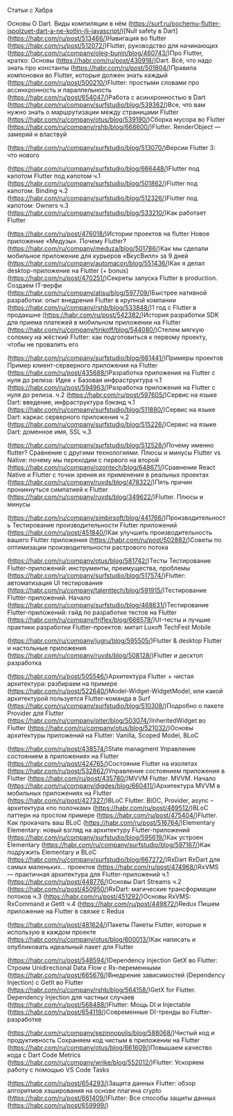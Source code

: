 Статьи с Хабра

Основы
О Dart. Виды компиляции в нём
 (https://surf.ru/pochemu-flutter-ispolzuet-dart-a-ne-kotlin-ili-javascript/)[Null safety в Dart]
 (https://habr.com/ru/post/513466/)Навигация во flutter
 (https://habr.com/ru/post/512072/)Flutter, руководство для начинающих
 (https://habr.com/ru/company/oleg-bunin/blog/460743/)Про Flutter, кратко: Основы
 (https://habr.com/ru/post/430918/)Dart. Всё, что надо знать про константы
 (https://habr.com/ru/post/501804/)Правила компоновки во Flutter, которые должен знать каждый
 (https://habr.com/ru/post/500210/)Flutter: простыми словами про ассинхронность и параллельность
 (https://habr.com/ru/post/654047/)Работа с асинхронностью в Dart
 (https://habr.com/ru/company/surfstudio/blog/539362/)Все, что вам нужно знать о маршрутизации между страницами Flutter
 (https://habr.com/ru/company/otus/blog/539190/)Сборка мусора во Flutter
 (https://habr.com/ru/company/rshb/blog/668600/)Flutter. RenderObject — замеряй и властвуй

 (https://habr.com/ru/company/surfstudio/blog/513070/)Версии
Flutter 3: что нового

 (https://habr.com/ru/company/surfstudio/blog/666448/)Flutter под капотом
Flutter под капотом ч.1
 (https://habr.com/ru/company/surfstudio/blog/501862/)Flutter под капотом: Binding ч.2
 (https://habr.com/ru/company/surfstudio/blog/512326/)Flutter под капотом: Owners ч.3
 (https://habr.com/ru/company/surfstudio/blog/533210/)Как работает Flutter

 (https://habr.com/ru/post/476018/)Истории проектов на flutter 
Новое приложение «Медузы». Почему Flutter?
 (https://habr.com/ru/company/meduza/blog/501786/)Как мы сделали мобильное приложение для курьеров «ВкусВилл» за 9 дней
 (https://habr.com/ru/company/automacon/blog/551436/)Как я делал desktop-приложение на Flutter (+ bonus)
 (https://habr.com/ru/post/470251/)Секреты запуска Flutter в production. Создаем IT-верфи
 (https://habr.com/ru/company/atisu/blog/597709/)Быстрее нативной разработки: опыт внедрения Flutter в крупной компании
 (https://habr.com/ru/company/rshb/blog/533848/)1 год с Flutter в продакшне
 (https://habr.com/ru/post/542382/)История разработки SDK для приема платежей в мобильном приложении на Flutter
 (https://habr.com/ru/company/tinkoff/blog/544080/)Стелем мягкую соломку на жёсткий Flutter: как подготовиться к первому проекту, чтобы не провалить его

 (https://habr.com/ru/company/surfstudio/blog/661441/)Примеры проектов
Пример клиент-серверного приложения на Flutter
 (https://habr.com/ru/post/435688/)Разработка приложения на Flutter с нуля до релиза: Идея + Базовая инфраструктура ч.1
 (https://habr.com/ru/post/594963/)Разработка приложения на Flutter с нуля до релиза. ч.2
 (https://habr.com/ru/post/597605/)Сервис на языке Dart: введение, инфраструктура бэкэнд ч.1
 (https://habr.com/ru/company/surfstudio/blog/511880/)Сервис на языке Dart: каркас серверного приложения ч.2
 (https://habr.com/ru/company/surfstudio/blog/515226/)Сервис на языке Dart: доменное имя, SSL ч.3

 (https://habr.com/ru/company/surfstudio/blog/512528/)Почему именно flutter? Сравнение с другими технологиями. Плюсы и минусы
Flutter vs Native: почему мы переходим с первого на второй
 (https://habr.com/ru/company/ozontech/blog/648671/)Сравнение React Native и Flutter с точки зрения их применения в реальных проектах
 (https://habr.com/ru/company/ruvds/blog/478322/)Пять причин проникнуться симпатией к Flutter
 (https://habr.com/ru/company/ruvds/blog/349622/)Flutter. Плюсы и минусы

 (https://habr.com/ru/company/simbirsoft/blog/441766/)Производительность 
Тестирование производительности Flutter приложений
 (https://habr.com/ru/post/451840/)Как улучшить производительность вашего Flutter приложения
 (https://habr.com/ru/post/502882/)Советы по оптимизации производительности растрового потока

 (https://habr.com/ru/company/otus/blog/581742/)Тесты
Тестирование Flutter-приложений: инструменты, преимущества, проблемы
 (https://habr.com/ru/company/surfstudio/blog/517574/)Flutter: автоматизация UI тестирования
 (https://habr.com/ru/company/talenttech/blog/591915/)Тестирование Flutter-приложений. Начало
 (https://habr.com/ru/company/surfstudio/blog/468631/)Тестирование Flutter-приложений: гайд по разработке тестов на Flutter
 (https://habr.com/ru/company/friflex/blog/666578/)UI-тесты и лучшие практики разработки Flutter-проектов: митап Luxoft TechFest Mobile

 (https://habr.com/ru/company/jugru/blog/595505/)Flutter & desktop
Flutter и настольные приложения
 (https://habr.com/ru/company/ruvds/blog/508128/)Flutter и десктоп разработка

 (https://habr.com/ru/post/505546/)Архитектура
Flutter + чистая архитектура: разбираем на примере
 (https://habr.com/ru/post/522640/)Model-Widget-WidgetModel, или какой архитектурой пользуется Flutter-команда в Surf
 (https://habr.com/ru/company/surfstudio/blog/510308/)Подробно о пакете Provider для Flutter
 (https://habr.com/ru/company/piter/blog/503074/)InheritedWidget во Flutter
 (https://habr.com/ru/company/otus/blog/521032/)Основы архитектуры приложений на Flutter: Vanilla, Scoped Model, BLoC

 (https://habr.com/ru/post/438574/)State managment
Управление состоянием в приложениях на Flutter
 (https://habr.com/ru/post/424765/)Состояние Flutter на изолятах
 (https://habr.com/ru/post/532862/)Управление состоянием приложения в Flutter
 (https://habr.com/ru/post/435780/)MVVM 
Flutter. MVVM. Начало
 (https://habr.com/ru/company/digdes/blog/660411/)Архитектура MVVM в мобильных приложениях на Flutter
 (https://habr.com/ru/post/427327/)BLoC
Flutter. BlOC, Provider, async – архитектура «по полочкам»
 (https://habr.com/ru/post/489512/)BLoC паттерн на простом примере
 (https://habr.com/ru/post/475404/)Flutter. Как прокачать ваш BLoC
 (https://habr.com/ru/post/516764/)Elementary
Elementary: новый взгляд на архитектуру Flutter-приложений
 (https://habr.com/ru/company/surfstudio/blog/595619/)Как устроен Elementary
 (https://habr.com/ru/company/surfstudio/blog/597167/)Как подружить Elementary и BLoC
 (https://habr.com/ru/company/surfstudio/blog/667272/)RxDart 
RxDart для самых маленьких… проектов
 (https://habr.com/ru/post/474968/)RxVMS — практичная архитектура для Flutter-приложений ч.1
 (https://habr.com/ru/post/448776/)Основы Dart Streams ч.2
 (https://habr.com/ru/post/450950/)RxDart: магические трансформации потоков ч.3
 (https://habr.com/ru/post/451292/)Основы RxVMS: RxCommand и GetIt ч.4
 (https://habr.com/ru/post/449872/)Redux
Пишем приложение на Flutter в связке с Redux

 (https://habr.com/ru/post/481624/)Пакеты 
Пакеты Flutter, которые я использую в каждом проекте
 (https://habr.com/ru/company/otus/blog/600013/)Как написать и опубликовать идеальный пакет для Flutter

 (https://habr.com/ru/post/548594/)Dependency Injection 
GetX во Flutter: Строим Unidirectional Data Flow с Rx-переменными
 (https://habr.com/ru/post/665676/)Внедрение зависимостей (Dependency Injection) с GetIt во Flutter
 (https://habr.com/ru/company/rshb/blog/564158/)GetX for Flutter. Dependency Injection для частных случаев
 (https://habr.com/ru/post/568488/)Flutter: Мощь DI и Injectable
 (https://habr.com/ru/post/654119/)Современные DI-тренды во Flutter-разработке

 (https://habr.com/ru/company/sezinnopolis/blog/588068/)Чистый код и продуктивность
Сохраняем код чистым в приложении на Flutter
 (https://habr.com/ru/company/otus/blog/661609/)Повышаем качество кода с Dart Code Metrics
 (https://habr.com/ru/company/wrike/blog/552012/)Flutter: Ускоряем работу с помощью VS Code Tasks

 (https://habr.com/ru/post/654293/)Защита данных
Flutter: обзор алгоритмов хэширования на основе плагина crypto
 (https://habr.com/ru/post/661409/)Flutter: Все способы защиты данных (https://habr.com/ru/post/659999/)
